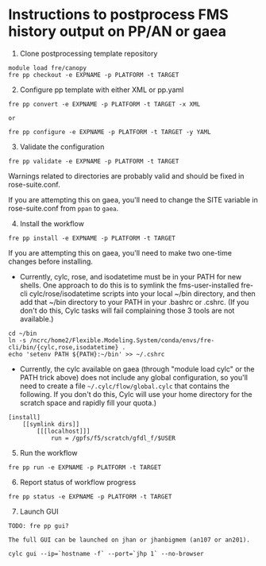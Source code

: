# Instructions to postprocess FMS history output on PP/AN or gaea

1. Clone postprocessing template repository

```
module load fre/canopy
fre pp checkout -e EXPNAME -p PLATFORM -t TARGET
```

2. Configure pp template with either XML or pp.yaml

```
fre pp convert -e EXPNAME -p PLATFORM -t TARGET -x XML

or

fre pp configure -e EXPNAME -p PLATFORM -t TARGET -y YAML 

```

3. Validate the configuration

```
fre pp validate -e EXPNAME -p PLATFORM -t TARGET
```

Warnings related to directories are probably valid and should be fixed in rose-suite.conf.

If you are attempting this on gaea, you'll need to change the SITE variable in rose-suite.conf from `ppan` to `gaea`.

4. Install the workflow

```
fre pp install -e EXPNAME -p PLATFORM -t TARGET
```

If you are attempting this on gaea, you'll need to make two one-time changes before installing.
- Currently, cylc, rose, and isodatetime must be in your PATH for new shells. One approach to do this is
to symlink the fms-user-installed fre-cli cylc/rose/isodatetime scripts into your local ~/bin directory,
and then add that ~/bin directory to your PATH in your .bashrc or .cshrc. (If you don't do this, Cylc tasks
will fail complaining those 3 tools are not available.)

```
cd ~/bin
ln -s /ncrc/home2/Flexible.Modeling.System/conda/envs/fre-cli/bin/{cylc,rose,isodatetime} .
echo 'setenv PATH ${PATH}:~/bin' >> ~/.cshrc
```
- Currently, the cylc available on gaea (through "module load cylc" or the PATH trick above) does not
include any global configuration, so you'll need to create a file `~/.cylc/flow/global.cylc` that contains the following.
If you don't do this, Cylc will use your home directory for the scratch space and rapidly fill your quota.)

```
[install]
    [[symlink dirs]]
        [[[localhost]]]
            run = /gpfs/f5/scratch/gfdl_f/$USER
```

5. Run the workflow

```
fre pp run -e EXPNAME -p PLATFORM -t TARGET
```

6. Report status of workflow progress

```
fre pp status -e EXPNAME -p PLATFORM -t TARGET
```

7. Launch GUI

```
TODO: fre pp gui?

The full GUI can be launched on jhan or jhanbigmem (an107 or an201).

cylc gui --ip=`hostname -f` --port=`jhp 1` --no-browser
```
